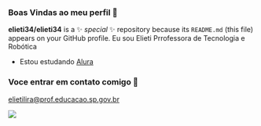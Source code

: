 ### Boas Vindas ao meu perfil 💙


**elieti34/elieti34** is a ✨ _special_ ✨ repository because its `README.md` (this file) appears on your GitHub profile.
Eu sou Elieti Prrofessora de Tecnologia e Robótica
- Estou estudando [Alura](https://www.alura.com.br)
### Voce entrar em contato comigo 📧

elietilira@prof.educacao.sp.gov.br

![](https://media.tenor.com/8BQip_4xeacAAAAM/banger.gif)
